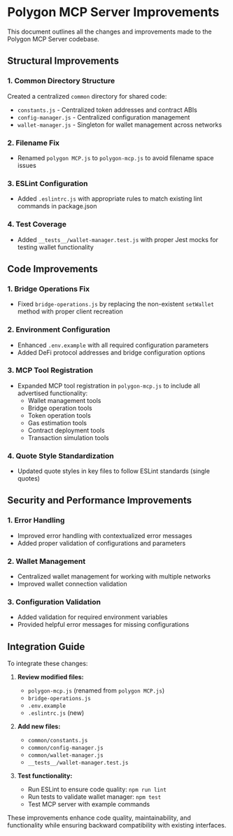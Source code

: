# Polygon MCP Server Improvements

This document outlines all the changes and improvements made to the Polygon MCP Server codebase.

## Structural Improvements

### 1. Common Directory Structure
Created a centralized `common` directory for shared code:
- `constants.js` - Centralized token addresses and contract ABIs
- `config-manager.js` - Centralized configuration management
- `wallet-manager.js` - Singleton for wallet management across networks

### 2. Filename Fix
- Renamed `polygon MCP.js` to `polygon-mcp.js` to avoid filename space issues

### 3. ESLint Configuration
- Added `.eslintrc.js` with appropriate rules to match existing lint commands in package.json

### 4. Test Coverage
- Added `__tests__/wallet-manager.test.js` with proper Jest mocks for testing wallet functionality

## Code Improvements

### 1. Bridge Operations Fix
- Fixed `bridge-operations.js` by replacing the non-existent `setWallet` method with proper client recreation

### 2. Environment Configuration
- Enhanced `.env.example` with all required configuration parameters
- Added DeFi protocol addresses and bridge configuration options

### 3. MCP Tool Registration
- Expanded MCP tool registration in `polygon-mcp.js` to include all advertised functionality:
  - Wallet management tools
  - Bridge operation tools
  - Token operation tools
  - Gas estimation tools
  - Contract deployment tools
  - Transaction simulation tools

### 4. Quote Style Standardization
- Updated quote styles in key files to follow ESLint standards (single quotes)

## Security and Performance Improvements

### 1. Error Handling
- Improved error handling with contextualized error messages
- Added proper validation of configurations and parameters

### 2. Wallet Management
- Centralized wallet management for working with multiple networks
- Improved wallet connection validation

### 3. Configuration Validation
- Added validation for required environment variables
- Provided helpful error messages for missing configurations

## Integration Guide

To integrate these changes:

1. **Review modified files:**
   - `polygon-mcp.js` (renamed from `polygon MCP.js`)
   - `bridge-operations.js`
   - `.env.example`
   - `.eslintrc.js` (new)

2. **Add new files:**
   - `common/constants.js`
   - `common/config-manager.js`
   - `common/wallet-manager.js`
   - `__tests__/wallet-manager.test.js`

3. **Test functionality:**
   - Run ESLint to ensure code quality: `npm run lint`
   - Run tests to validate wallet manager: `npm test`
   - Test MCP server with example commands

These improvements enhance code quality, maintainability, and functionality while ensuring backward compatibility with existing interfaces.
